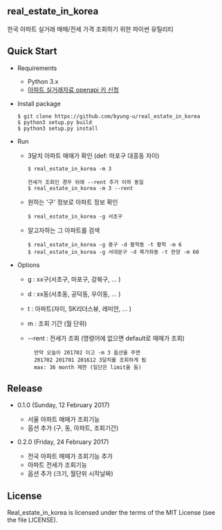 real_estate_in_korea
--------------------

한국 아파트 실거래 매매/전세 가격 조회하기 위한 파이썬 유틸리티

Quick Start
--------------------

- Requirements

  - Python 3.x
  - [아파트 실거래자료 openapi 키 신청](https://www.data.go.kr/subMain.jsp?param=T1BFTkFQSUAzMDUwOTg4#/L3B1YnIvdXNlL3ByaS9Jcm9zT3BlbkFwaURldGFpbC9vcGVuQXBpTGlzdFBhZ2UkQF4wMTJtMSRAXnB1YmxpY0RhdGFQaz0zMDUwOTg4JEBeYnJtQ2Q9T0MwMDAzJEBecmVxdWVzdENvdW50PTI0MDYkQF5vcmdJbmRleD1PUEVOQVBJ)

- Install package

  ```
  $ git clone https://github.com/byung-u/real_estate_in_korea
  $ python3 setup.py build
  $ python3 setup.py install
  ```

- Run

  - 3달치 아파트 매매가 확인 (def: 마포구 대흥동 자이)

    ```
    $ real_estate_in_korea -m 3

    전세가 조회인 경우 뒤에 --rent 추가 이하 동일
    $ real_estate_in_korea -m 3 --rent
    ```

  - 원하는 '구' 정보로 아파트 정보 확인

    ```
    $ real_estate_in_korea -g 서초구
    ```

  - 알고자하는 그 아파트를 검색

    ```
    $ real_estate_in_korea -g 중구 -d 황학동 -t 황학 -m 6
    $ real_estate_in_korea -g 서대문구 -d 북가좌동 -t 한양 -m 60
    ```

- Options

  - g : xx구(서초구, 마포구, 강북구, ... )
  - d : xx동(서초동, 공덕동, 우이동, ... )
  - t : 아파트(자이, SK리더스뷰, 레미안, ... )
  - m : 조회 기간 (월 단위)
  - --rent : 전세가 조회 (명령어에 없으면 default로 매매가 조회)

    ```
      만약 오늘이 201702 이고 -m 3 옵션을 주면
      201702 201701 201612 3달치를 조회하게 됨
      max: 36 month 제한 (일단은 limit을 둠)
    ```

Release
-------
- 0.1.0 (Sunday, 12 February 2017)
    - 서울 아파트 매매가 조회기능
    - 옵션 추가 (구, 동, 아파트, 조회기간)


- 0.2.0 (Friday, 24 February 2017)
    - 전국 아파트 매매가 조회기능 추가
    - 아파트 전세가 조회기능 
    - 옵션 추가 (크기, 월단위 시작날짜)

License
-------

Real_estate_in_korea is licensed under the terms of the MIT License (see the file
LICENSE).

